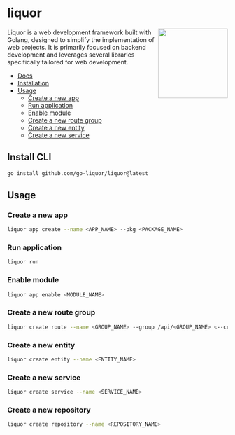 # liquor

<img align="right" width="159px" src="https://avatars.githubusercontent.com/u/197004919">

Liquor is a web development framework built with Golang, designed to simplify the implementation of web projects. It is primarily focused on backend development and leverages several libraries specifically tailored for web development.


- [Docs](https://go-liquor.github.io)
- [Installation](#install-cli)
- [Usage](#usage)
    - [Create a new app](#create-a-new-app)
    - [Run application](#run-application)
    - [Enable module](#enable-module)
    - [Create a new route group](#create-a-new-route-group)
    - [Create a new entity](#create-a-new-entity)
    - [Create a new service](#create-a-new-service)


## Install CLI

```bash
go install github.com/go-liquor/liquor@latest
```

## Usage

### Create a new app

```bash
liquor app create --name <APP_NAME> --pkg <PACKAGE_NAME>
```

### Run application

```bash
liquor run
```

### Enable module

```bash
liquor app enable <MODULE_NAME>
```


### Create a new route group


```bash
liquor create route --name <GROUP_NAME> --group /api/<GROUP_NAME> <--crud>
```

### Create a new entity

```bash
liquor create entity --name <ENTITY_NAME>
```

### Create a new service

```bash
liquor create service --name <SERVICE_NAME>
```

### Create a new repository

```bash
liquor create repository --name <REPOSITORY_NAME>
```
